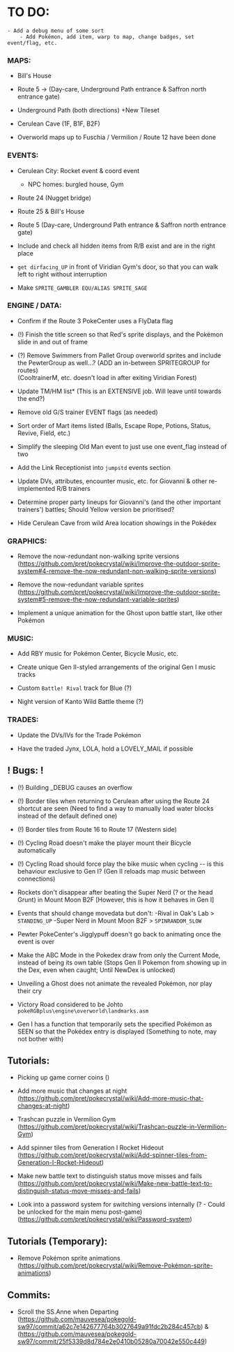 # TO DO:
```
- Add a debug menu of some sort
	- Add Pokémon, add item, warp to map, change badges, set event/flag, etc.
```
### MAPS:

- Bill's House

- Route 5 -> (Day-care, Underground Path entrance & Saffron north entrance gate)

- Underground Path (both directions) +New Tileset

- Cerulean Cave (1F, B1F, B2F)

- Overworld maps up to Fuschia / Vermilion / Route 12 have been done

### EVENTS:

- Cerulean City: Rocket event & coord event
	- NPC homes: burgled house, Gym

- Route 24 (Nugget bridge)

- Route 25 & Bill's House

- Route 5 (Day-care, Underground Path entrance & Saffron north entrance gate)

- Include and check all hidden items from R/B exist and are in the right place

- `get dirfacing_UP` in front of Viridian Gym's door, so that you can walk left to right without interruption

- Make ``SPRITE_GAMBLER EQU/ALIAS SPRITE_SAGE``

### ENGINE / DATA:

- Confirm if the Route 3 PokeCenter uses a FlyData flag

- (!) Finish the title screen so that Red's sprite displays, and the Pokémon slide in and out of frame

- (?) Remove Swimmers from Pallet Group overworld sprites and include the PewterGroup as well...? (ADD an in-between SPRITEGROUP for routes)\
	(CooltrainerM, etc. doesn't load in after exiting Viridian Forest)

- Update TM/HM list* (This is an EXTENSIVE job. Will leave until towards the end?)

- Remove old G/S trainer EVENT flags (as needed)
	
- Sort order of Mart items listed (Balls, Escape Rope, Potions, Status, Revive, Field, etc.)

- Simplify the sleeping Old Man event to just use one event_flag instead of two

- Add the Link Receptionist into `jumpstd` events section

- Update DVs, attributes, encounter music, etc. for Giovanni & other re-implemented R/B trainers

- Determine proper party lineups for Giovanni's (and the other important trainers') battles; Should Yellow version be prioritised?

- Hide Cerulean Cave from wild Area location showings in the Pokédex

### GRAPHICS:

- Remove the now-redundant non-walking sprite versions (https://github.com/pret/pokecrystal/wiki/Improve-the-outdoor-sprite-system#4-remove-the-now-redundant-non-walking-sprite-versions)

- Remove the now-redundant variable sprites (https://github.com/pret/pokecrystal/wiki/Improve-the-outdoor-sprite-system#5-remove-the-now-redundant-variable-sprites)

- Implement a unique animation for the Ghost upon battle start, like other Pokémon

### MUSIC: 

- Add RBY music for Pokémon Center, Bicycle Music, etc.

- Create unique Gen II-styled arrangements of the original Gen I music tracks

- Custom `Battle! Rival` track for Blue (?)

- Night version of Kanto Wild Battle theme (?)

### TRADES:

- Update the DVs/IVs for the Trade Pokémon

- Have the traded Jynx, LOLA, hold a LOVELY_MAIL if possible

## ! Bugs: !

- (!) Building _DEBUG causes an overflow

- (!) Border tiles when returning to Cerulean after using the Route 24 shortcut are seen (Need to find a way to manually load water blocks instead of the default defined one)

- (!) Border tiles from Route 16 to Route 17 (Western side)

- (!) Cycling Road doesn't make the player mount their Bicycle automatically

- (!) Cycling Road should force play the bike music when cycling -- is this behaviour exclusive to Gen I? (Gen II reloads map music between connections)

- Rockets don't disappear after beating the Super Nerd (? or the head Grunt) in Mount Moon B2F [However, this is how it behaves in Gen I]

- Events that should change movedata but don't:
	-Rival in Oak's Lab > `STANDING_UP`
	-Super Nerd in Mount Moon B2F > `SPINRANDOM_SLOW`

- Pewter PokeCenter's Jigglypuff doesn't go back to animating once the event is over

- Make the ABC Mode in the Pokedex draw from only the Current Mode, instead of being its own table (Stops Gen II Pokemon from showing up in the Dex, even when caught; Until NewDex is unlocked)

- Unveiling a Ghost does not animate the revealed Pokémon, nor play their cry

- Victory Road considered to be Johto\
	`pokeRGBplus\engine\overworld\landmarks.asm`
	
- Gen I has a function that temporarily sets the specified Pokémon as SEEN so that the Pokédex entry is displayed (Something to note, may not bother with)

## Tutorials:

- Picking up game corner coins ()

- Add more music that changes at night (https://github.com/pret/pokecrystal/wiki/Add-more-music-that-changes-at-night)

- Trashcan puzzle in Vermilion Gym (https://github.com/pret/pokecrystal/wiki/Trashcan-puzzle-in-Vermilion-Gym)

- Add spinner tiles from Generation I Rocket Hideout (https://github.com/pret/pokecrystal/wiki/Add-spinner-tiles-from-Generation-I-Rocket-Hideout)

- Make new battle text to distinguish status move misses and fails (https://github.com/pret/pokecrystal/wiki/Make-new-battle-text-to-distinguish-status-move-misses-and-fails)

- Look into a password system for switching versions internally (? - Could be unlocked for the main menu post-game) (https://github.com/pret/pokecrystal/wiki/Password-system)

## Tutorials (Temporary):

- Remove Pokémon sprite animations (https://github.com/pret/pokecrystal/wiki/Remove-Pokémon-sprite-animations)

## Commits:

- Scroll the SS.Anne when Departing (https://github.com/mauvesea/pokegold-sw97/commit/a62c7e142677764b3027649a91fdc2b284c457cb) & (https://github.com/mauvesea/pokegold-sw97/commit/25f5339d8d784e2e0410b05280a70042e550c449)
